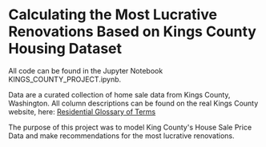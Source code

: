 # Calculating the Most Lucrative Renovations Based on Kings County Housing Dataset

All code can be found in the Jupyter Notebook KINGS_COUNTY_PROJECT.ipynb.

Data are a curated collection of home sale data from Kings County, Washington.
All column descriptions can be found on the real Kings County website, here:
[Residential Glossary of Terms](https://info.kingcounty.gov/assessor/esales/Glossary.aspx?type=r#s)


The purpose of this project was to model King County's House Sale Price Data and make recommendations for the most lucrative renovations.
